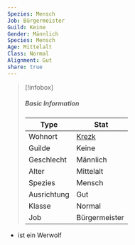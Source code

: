 ```yaml
---
Spezies: Mensch
Job: Bürgermeister
Guild: Keine
Gender: Männlich
Species: Mensch
Age: Mittelalt
Class: Normal
Alignment: Gut
share: true
---
```



>[!infobox]
>##### Basic Information
>Type | Stat |
>----  | ----  |
> Wohnort | [Krezk](Krezk.md) |
> Guilde | Keine |
> Geschlecht | Männlich |
> Alter | Mittelalt |
> Spezies | Mensch |
> Ausrichtung | Gut |
> Klasse | Normal |
> Job | Bürgermeister |


- ist ein Werwolf